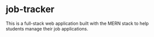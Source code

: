 # job-tracker
This is a full-stack web application built with the MERN stack to help students manage their job applications. 
